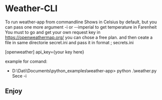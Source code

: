 # Weather-CLI

To run weather-app from commandline
Shows in Celsius by default, but you can pass one more argument -i or --imperial to get temperature in Farenheit
You must to go and get your own request key in https://openweathermap.org/ you can chose a free plan. and then ceate a file in same directorie secret.ini and pass it in format
; secrets.ini

[openweather]
api_key={your key here}

example for comand:
- D:\Dati\Documents\python_examples\weather-app> python .\weather.py Sece -i

## Enjoy